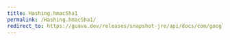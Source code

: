 ```yaml
---
title: Hashing.hmacSha1
permalink: /Hashing.hmacSha1/
redirect_to: https://guava.dev/releases/snapshot-jre/api/docs/com/google/common/hash/Hashing.html#hmacSha1-byte:A-
---
```

